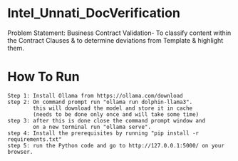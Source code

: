 # Intel_Unnati_DocVerification
Problem Statement: Business Contract Validation- To classify content within the Contract Clauses & to determine deviations from Template & highlight them.

# How To Run
```
Step 1: Install Ollama from https://ollama.com/download
step 2: On command prompt run "ollama run dolphin-llama3".
        this will download the model and store it in cache
        (needs to be done only once and will take some time)
step 3: after this is done close the command prompt window and
        on a new terminal run "ollama serve".
step 4: Install the prerequisites by running "pip install -r requirements.txt"
step 5: run the Python code and go to http://127.0.0.1:5000/ on your browser.
```
